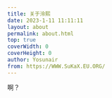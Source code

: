 ```yaml
---
title: 关于泠熙
date: 2023-1-11 11:11:11
layout: about
permalink: about.html
top: true
coverWidth: 0
coverHeight: 0
author: Yosunair
from: https://WWW.SuKaX.EU.ORG/
---
```


啊？